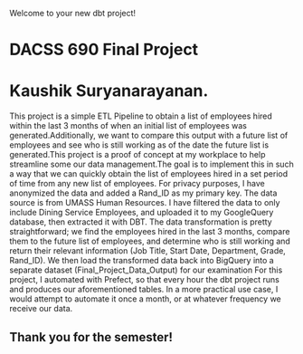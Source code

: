 Welcome to your new dbt project!

# DACSS 690 Final Project
# Kaushik Suryanarayanan.
This project is a simple ETL Pipeline to obtain a list of employees hired within the last 3 months of when an initial list of employees was generated.Additionally, we want to compare this output with a future list of employees and see who is still working as of the date the future list is generated.This project is a proof of concept at my workplace to help streamline some our data management.The goal is to implement this in such a way that we can quickly obtain the list of employees hired in a set period of time from any new list of employees. For privacy purposes, I have anonymized the data and added a Rand_ID as my primary key. The data source is from UMASS Human Resources. I have filtered the data to only include Dining Service Employees, and uploaded it to my GoogleQuery database, then extracted it with DBT. The data transformation is pretty straightforward; we find the employees hired in the last 3 months, compare them to the future list of employees, and determine who is still working and return their relevant information (Job Title, Start Date, Department, Grade, Rand_ID). We then load the transformed data back into BigQuery into a separate dataset (Final_Project_Data_Output) for our examination For this project, I automated with Prefect, so that every hour the dbt project runs and produces our aforementioned tables. In a more practical use case, I would attempt to automate it once a month, or at whatever frequency we receive our data.

## Thank you for the semester!
